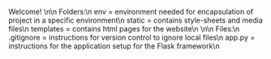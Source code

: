 Welcome!
\n\n
Folders:\n
env = environment needed for encapsulation of project in a specific environment\n
static = contains style-sheets and media files\n
templates = contains html pages for the website\n
\n\n
Files:\n
.gitignore = instructions for version control to ignore local files\n
app.py = instructions for the application setup for the Flask framework\n

